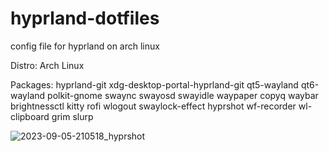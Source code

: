 # hyprland-dotfiles

config file for hyprland on arch linux

Distro: Arch Linux

Packages: hyprland-git xdg-desktop-portal-hyprland-git qt5-wayland qt6-wayland polkit-gnome swaync swayosd swayidle waypaper copyq waybar brightnessctl kitty rofi wlogout swaylock-effect hyprshot wf-recorder wl-clipboard grim slurp 


![2023-09-05-210518_hyprshot](https://github.com/kuthayoga295/hyprland-dotfiles/assets/135953415/b6d1a7da-8219-4bc0-9cc4-189887bedbd2)
